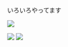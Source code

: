 いろいろやってます

![](http://github-profile-summary-cards.vercel.app/api/cards/profile-details?username=nenrinyear&theme=nord_bright)

![](http://github-profile-summary-cards.vercel.app/api/cards/stats?username=nenrinyear&theme=nord_bright) ![](http://github-profile-summary-cards.vercel.app/api/cards/productive-time?username=nenrinyear&theme=nord_bright)
